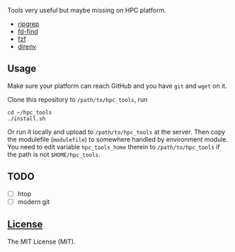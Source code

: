 Tools very useful but maybe missing on HPC platform.

- [ripgrep](https://github.com/BurntSushi/ripgrep)
- [fd-find](https://github.com/sharkdp/fd)
- [fzf](https://github.com/junegunn/fzf)
- [direnv](https://direnv.net)

## Usage

Make sure your platform can reach GitHub and
you have `git` and `wget` on it.

Clone this repository to `/path/to/hpc_tools`, run

```shell
cd ~/hpc_tools
./install.sh
```

Or run it locally and upload to `/path/to/hpc_tools` at the server.
Then copy the modulefile (`modulefile`) to somewhere handled by
environment module.
You need to edit variable `hpc_tools_home` therein to `/path/to/hpc_tools`
if the path is not `$HOME/hpc_tools`.

## TODO

- [ ] htop
- [ ] modern git

## [License](./LICENSE)

The MIT License (MIT).

